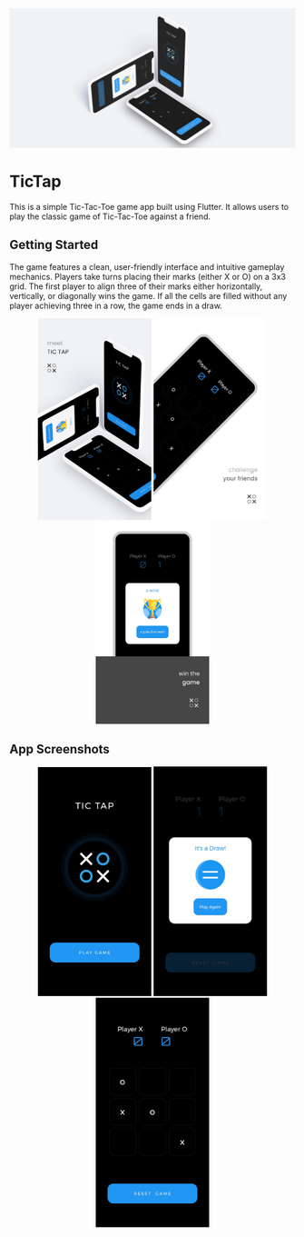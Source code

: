 ![TipTap Cover](https://github.com/derryraja/GitHubImgHosting/blob/main/Frame%201.png?raw=true)

# TicTap

This is a simple Tic-Tac-Toe game app built using Flutter. It allows users to play the classic game of Tic-Tac-Toe against a friend.

## Getting Started

The game features a clean, user-friendly interface and intuitive gameplay mechanics. Players take turns placing their marks (either X or O) on a 3x3 grid. The first player to align three of their marks either horizontally, vertically, or diagonally wins the game. If all the cells are filled without any player achieving three in a row, the game ends in a draw. 

<p align="center">
  <img src="https://github.com/derryraja/GitHubImgHosting/blob/main/Slide%2016_9%20-%201.png?raw=true" width="200" />
  <img src="https://github.com/derryraja/GitHubImgHosting/blob/main/Slide%2016_9%20-%207.png?raw=true" width="200" />
  <img src="https://github.com/derryraja/GitHubImgHosting/blob/main/Slide%2016_9%20-%208.png?raw=true" width="200" />
</p>

## App Screenshots

<p align="center">
  <img src="https://github.com/derryraja/GitHubImgHosting/blob/main/1.jpg?raw=true" width="200" />
  <img src="https://github.com/derryraja/GitHubImgHosting/blob/main/2.jpg?raw=true" width="200" /> 
  <img src="https://github.com/derryraja/GitHubImgHosting/blob/main/4.jpg?raw=true" width="200" />
</p>
